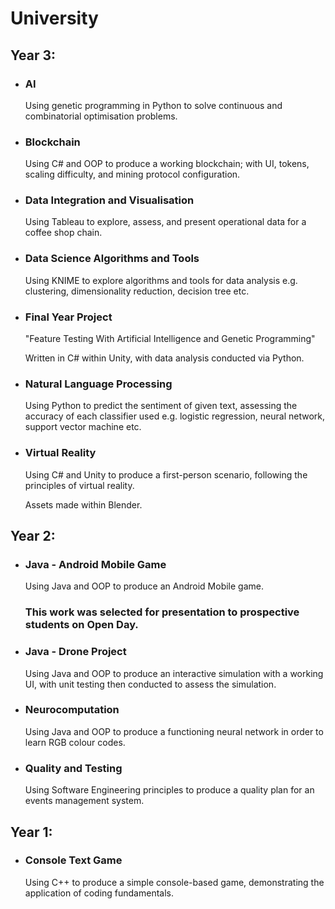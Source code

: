 # University

## Year 3:

* ### AI

    Using genetic programming in Python to solve continuous and combinatorial optimisation problems. 

* ### Blockchain

    Using C# and OOP to produce a working blockchain; with UI, tokens, scaling difficulty, and mining protocol configuration.

* ### Data Integration and Visualisation

    Using Tableau to explore, assess, and present operational data for a coffee shop chain.

* ### Data Science Algorithms and Tools

    Using KNIME to explore algorithms and tools for data analysis e.g. clustering, dimensionality reduction, decision tree etc.

* ### Final Year Project

    "Feature Testing With Artificial Intelligence and Genetic Programming"
    
    Written in C# within Unity, with data analysis conducted via Python.

* ### Natural Language Processing

    Using Python to predict the sentiment of given text, assessing the accuracy of each classifier used e.g. logistic regression, neural network, support vector machine  etc.

* ### Virtual Reality

    Using C# and Unity to produce a first-person scenario, following the principles of virtual reality. 
    
    Assets made within Blender. 

## Year 2:

* ### Java - Android Mobile Game

    Using Java and OOP to produce an Android Mobile game. 
    
    ### This work was selected for presentation to prospective students on Open Day. 

* ### Java - Drone Project

    Using Java and OOP to produce an interactive simulation with a working UI, with unit testing then conducted to assess the simulation.

* ### Neurocomputation 

    Using Java and OOP to produce a functioning neural network in order to learn RGB colour codes.

* ### Quality and Testing

    Using Software Engineering principles to produce a quality plan for an events management system.

## Year 1:

* ### Console Text Game

    Using C++ to produce a simple console-based game, demonstrating the application of coding fundamentals. 
